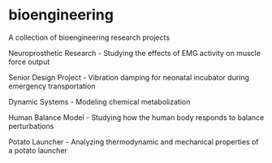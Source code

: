 # bioengineering
A collection of bioengineering research projects

Neuroprosthetic Research - Studying the effects of EMG activity on muscle force output

Senior Design Project - Vibration damping for neonatal incubator during emergency transportation

Dynamic Systems - Modeling chemical metabolization

Human Balance Model - Studying how the human body responds to balance perturbations

Potato Launcher - Analyzing thermodynamic and mechanical properties of a potato launcher
